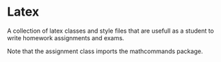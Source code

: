 # Latex
A collection of latex classes and style files that are usefull as a student to write homework assignments and exams.

Note that the assignment class imports the mathcommands package.
